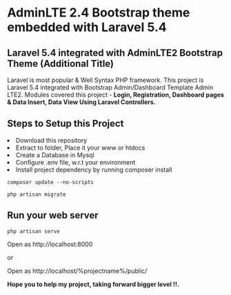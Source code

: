 <h1>AdminLTE 2.4 Bootstrap theme embedded with Laravel 5.4</h1>
<h2>Laravel 5.4 integrated with AdminLTE2 Bootstrap Theme (Additional Title)</h2>

Laravel is most popular & Well Syntax PHP framework. This project is Laravel 5.4 integrated with Bootstrap Admin/Dashboard Template Admin LTE2. Modules covered this project - <strong>Login, Registration, Dashboard pages & Data Insert, Data View Using Laravel Controllers.</strong>

<h2>Steps to Setup this Project</h2>
<li>Download this repository</li>
<li>Extract to folder, Place it your www or htdocs</li>
<li>Create a Database in Mysql</li>
<li>Configure .env file, w.r.t your environment</li>
    
<li>Install project dependency by running composer install</li>
<pre><code>composer update --no-scripts</code></pre>
<pre><code>php artisan migrate</code></pre>

<h2>Run your web server</h2>
<pre><code>php artisan serve</code></pre>
<p>Open as http://localhost:8000</p>

or

<p>Open as http://localhost/%projectname%/public/</p>

<strong>Hope you to help my project, taking forward bigger level !!.</strong>